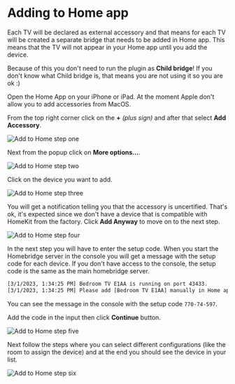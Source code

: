 # Adding to Home app

Each TV will be declared as external accessory and that means for each TV will be created a separate bridge that needs to be added in Home app. This means that the TV will not appear in your Home app until you add the device.

Because of this you don't need to run the plugin as **Child bridge**! If you don't know what Child bridge is, that means you are not using it so you are ok :)

Open the Home App on your iPhone or iPad. At the moment Apple don't allow you to add accessories from MacOS.

From the top right corner click on the **+** *(plus sign)* and after that select **Add Accessory**.

![Add to Home step one](~@images/install.assign-home-one.jpg)

Next from the popup click on **More options...**.

![Add to Home step two](~@images/install.assign-home-two.jpg)

Click on the device you want to add.

![Add to Home step three](~@images/install.assign-home-three.jpg)

You will get a notification telling you that the accessory is uncertified. That's ok, it's expected since we don't have a device that is compatible with HomeKit from the factory. Click **Add Anyway** to move on to the next step.

![Add to Home step four](~@images/install.assign-home-four.jpg)

In the next step you will have to enter the setup code. When you start the Homebridge server in the console you will get a message with the setup code for each device. If you don't have access to the console, the setup code is the same as the main homebridge server.

``` bash
[3/1/2023, 1:34:25 PM] Bedroom TV E1AA is running on port 43433.
[3/1/2023, 1:34:25 PM] Please add [Bedroom TV E1AA] manually in Home app. Setup Code: 770-74-597
```

You can see the message in the console with the setup code `770-74-597`.

Add the code in the input then click **Continue** button.

![Add to Home step five](~@images/install.assign-home-five.jpg)

Next follow the steps where you can select different configurations (like the room to assign the device) and at the end you should see the device in your list.

![Add to Home step six](~@images/install.assign-home-six.png)
